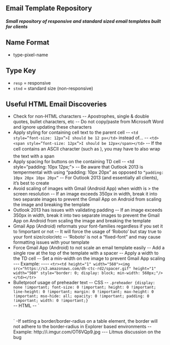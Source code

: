 ## Email Template Repository

##### Small repository of responsive and standard sized email templates built for clients

## Name Format
- type-pixel-name

## Type Key
- `resp` = responsive
- `stnd` = standard size (non-responsive)

## Useful HTML Email Discoveries
- Check for non-HTML characters
-- Apostrophes, single & double quotes, bullet characters, etc
-- Do not copy/paste from Microsoft Word and ignore updating these characters
- Apply styling for containing cell text to the parent cell
-- `<td style=”font-size: 12px”>I should be 12 px</td>` instead of…
-- `<td><span style=”font-size: 12px”>I should be 12px</span></td>`
-- If the cell contains an ASCII character (such as &#149;), you may have to also wrap the text with a span
- Apply spacing for buttons on the containing TD cell
-- <td style=”padding: 10px 12px;”>
-- Be aware that Outlook 2013 is tempermental with using “padding: 10px 20px” as opposed to `“padding: 10px 20px 10px 20px”`
-- For Outlook 2013 (and essentially all clients), it’s best to create 
- Avoid scaling of images with Gmail (Android App) when width is > the screen resolution
-- If an image exceeds 350px in width, break it into two separate images to prevent the Gmail App on Android from scaling the image and breaking the template
- Outlook 2013 has issues with validating padding 
-- If an image exceeds 350px in width, break it into two separate images to prevent the Gmail App on Android from scaling the image and breaking the template
- Gmail App (Android) reformats your font-families regardless if you set it to !important or not
-- It will force the usage of ‘Roboto’ but stay true to your font size/color/etc
-- ‘Roboto’ is not a “fixed-font” and may cause formatting issues with your template
- Force Gmail App (Android) to not scale an email template easily
-- Add a single row at the top of the template with a spacer
-- Apply a width to the TD cell
-- Set a min-width on the image to prevent Gmail App scaling
--- Example:
---- `<tr><td height="1" width="560"><img src="https://s3.amazonaws.com/dh-ctc-rd2/spacer.gif" height="1" width="560" style="border: 0; display: block; min-width: 560px;"/></td></tr>`
- Bulletproof usage of preheader text
-- CSS
-- `.preheader {display: none !important; font-size: 0 !important; height: 0 !important; line-height: 0 !important; margin: 0 !important; max-height: 0 !important; mso-hide: all; opacity: 0 !important; padding: 0 !important; width: 0 !important;}`		
-- HTML
-- `<table align="center" border="0" cellpadding="0" cellspacing="0" height="0" width="0" style="border: 0; height: 0; mso-hide: all; width: 0;">
  <tr>
    <td border="0" height="0" width="0" style="border: 0; height: 0; mso-hide: all; width: 0;">
      <span class="preheader" style="display: none !important; font-size: 0 !important; height: 0 !important; line-height: 0 !important; margin: 0 !important; max-height: 0 !important; mso-hide: all !important; opacity: 0 !important; padding: 0 !important; width: 0 !important;">Find top rated classes and degree programs in your area today. Our team reviews thousands of programs to find the best match for you.</span>
    </td>
  </tr>
</table>`
-If setting a border/border-radius on a table element, the border will not adhere to the border-radius in Explorer based environments
-- Example: http://i.imgur.com/OT6VQp9.jpg
--- Litmus discussion on the bug


